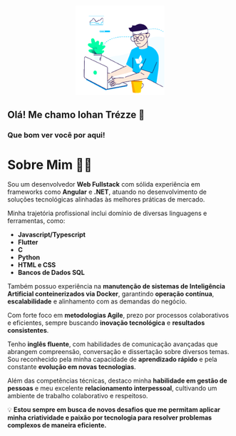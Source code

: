 <div id="header" align="center">
  <img src="work.gif" width="200"/>
</div>


## Olá! Me chamo Iohan Trézze 👋

### Que bom ver você por aqui!


# Sobre Mim 👨‍💻

Sou um desenvolvedor **Web Fullstack** com sólida experiência em frameworks como **Angular** e **.NET**, atuando no desenvolvimento de soluções tecnológicas alinhadas às melhores práticas de mercado.  

Minha trajetória profissional inclui domínio de diversas linguagens e ferramentas, como:  
- **Javascript/Typescript**  
- **Flutter**  
- **C**  
- **Python**  
- **HTML e CSS**  
- **Bancos de Dados SQL**  

Também possuo experiência na **manutenção de sistemas de Inteligência Artificial conteinerizados via Docker**, garantindo **operação contínua**, **escalabilidade** e alinhamento com as demandas do negócio.  

Com forte foco em **metodologias Agile**, prezo por processos colaborativos e eficientes, sempre buscando **inovação tecnológica** e **resultados consistentes**.  

Tenho **inglês fluente**, com habilidades de comunicação avançadas que abrangem compreensão, conversação e dissertação sobre diversos temas. Sou reconhecido pela minha capacidade de **aprendizado rápido** e pela constante **evolução em novas tecnologias**.  

Além das competências técnicas, destaco minha **habilidade em gestão de pessoas** e meu excelente **relacionamento interpessoal**, cultivando um ambiente de trabalho colaborativo e respeitoso.  

💡 **Estou sempre em busca de novos desafios que me permitam aplicar minha criatividade e paixão por tecnologia para resolver problemas complexos de maneira eficiente.**




<!-- <img height="180em" src="https://github-readme-stats.vercel.app/api?username=TrezzeIohan&show_icons=true&hide_border=true&&count_private=true&include_all_commits=true" /> -->

